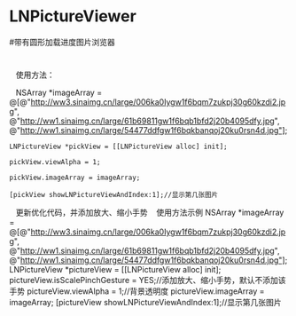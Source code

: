# LNPictureViewer
#带有圆形加载进度图片浏览器
##
#
    使用方法：
    
    NSArray *imageArray = @[@"http://ww3.sinaimg.cn/large/006ka0Iygw1f6bqm7zukpj30g60kzdi2.jpg",
                            @"http://ww1.sinaimg.cn/large/61b69811gw1f6bqb1bfd2j20b4095dfy.jpg",
                            @"http://ww1.sinaimg.cn/large/54477ddfgw1f6bqkbanqoj20ku0rsn4d.jpg"];
                            
    LNPictureView *pickView = [[LNPictureView alloc] init];
    
    pickView.viewAlpha = 1;
    
    pickView.imageArray = imageArray;
    
    [pickView showLNPictureViewAndIndex:1];//显示第几张图片
    
    
    更新优化代码，并添加放大、缩小手势
    使用方法示例
        NSArray *imageArray = @[@"http://ww3.sinaimg.cn/large/006ka0Iygw1f6bqm7zukpj30g60kzdi2.jpg",
                            @"http://ww1.sinaimg.cn/large/61b69811gw1f6bqb1bfd2j20b4095dfy.jpg",
                            @"http://ww1.sinaimg.cn/large/54477ddfgw1f6bqkbanqoj20ku0rsn4d.jpg"];
    LNPictureView *pictureView = [[LNPictureView alloc] init];
    pictureView.isScalePinchGesture = YES;//添加放大、缩小手势，默认不添加该手势
    pictureView.viewAlpha = 1;//背景透明度
    pictureView.imageArray = imageArray;
    [pictureView showLNPictureViewAndIndex:1];//显示第几张图片
    
    
    
    
    
